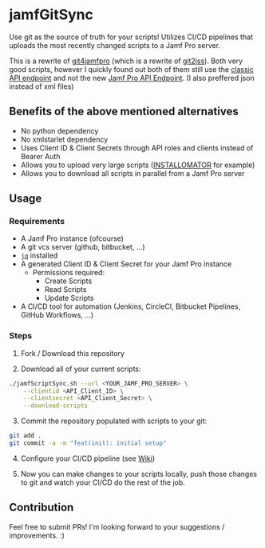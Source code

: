 # jamfGitSync

Use git as the source of truth for your scripts! Utilizes CI/CD pipelines that uploads the most recently changed scripts to a Jamf Pro server.

This is a rewrite of [git4jamfpro](https://github.com/alectrona/git4jamfpro) (which is a rewrite of [git2jss](https://github.com/badstreff/git2jss)). Both very good scripts, however I quickly found out both of them still use the [classic API endpoint](https://developer.jamf.com/jamf-pro/docs/getting-started-2) and not the new [Jamf Pro API Endpoint](https://developer.jamf.com/jamf-pro/docs/jamf-pro-api-overview). (I also preffered json instead of xml files)

## Benefits of the above mentioned alternatives

- No python dependency
- No xmlstarlet dependency
- Uses Client ID & Client Secrets through API roles and clients instead of Bearer Auth
- Allows you to upload very large scripts ([INSTALLOMATOR](https://github.com/Installomator/Installomator) for example)
- Allows you to download all scripts in parallel from a Jamf Pro server

## Usage

### Requirements

- A Jamf Pro instance (ofcourse)
- A git vcs server (github, bitbucket, ...)
- [`jq`](https://github.com/jqlang/jq) installed
- A generated Client ID & Client Secret for your Jamf Pro instance
    - Permissions required:
        - Create Scripts
        - Read Scripts
        - Update Scripts
- A CI/CD tool for automation (Jenkins, CircleCI, Bitbucket Pipelines, GitHub Workflows, ...)

### Steps

1. Fork / Download this repository

2. Download all of your current scripts:

```sh
./jamfScriptSync.sh --url <YOUR_JAMF_PRO_SERVER> \
    --clientid <API_Client_ID> \
    --clientsecret <API_Client_Secret> \
    --download-scripts
```

3. Commit the repository populated with scripts to your git:

```sh
git add .
git commit -a -m "feat(init): initial setup"
```

4. Configure your CI/CD pipeline (see [Wiki](https://github.com/74k1/jamfGitSync/wiki/Pipeline-examples))

5. Now you can make changes to your scripts locally, push those changes to git and watch your CI/CD do the rest of the job.

## Contribution

Feel free to submit PRs! I'm looking forward to your suggestions / improvements. :)
